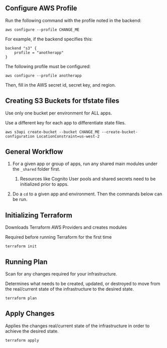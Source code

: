 ## Configure AWS Profile

Run the following command with the profile noted in the backend:

```
aws configure --profile CHANGE_ME
```

For example, if the backend specifies this:

```
backend "s3" {
    profile = "anotherapp"
}
```

The following profile must be configured:


```
aws configure --profile anotherapp
```

Then, fill in the AWS secret id, secret key, and region.

## Creating S3 Buckets for tfstate files

Use only one bucket per environment for ALL apps.

Use a different key for each app to differentiate state files.

```
aws s3api create-bucket --bucket CHANGE_ME --create-bucket-configuration LocationConstraint=us-west-2
```

## General Workflow

1. For a given app or group of apps, run any shared main modules under the ```_shared``` folder first. 
   1. Resources like Cognito User pools and shared secrets need to be initialized prior to apps.

2. Do a ```cd``` to a given app and environment. Then the commands below can be run.

## Initializing Terraform

Downloads Terraform AWS Providers and creates modules

Required before running Terraform for the first time

```
terraform init
```

## Running Plan

Scan for any changes required for your infrastructure.

Determines what needs to be created, updated, or destroyed to move from the real/current state of the infrastructure to the desired state.

```
terraform plan
```

## Apply Changes

Applies the changes real/current state of the infrastructure in order to achieve the desired state.

```
terraform apply
```

